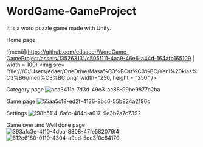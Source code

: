 # WordGame-GameProject
It is a word puzzle game made with Unity.

Home page 

![menü](https://github.com/edaaeer/WordGame-GameProject/assets/135263131/c505f111-4aa9-46e6-a44d-164afb165109 | width = 100)
<img src= "file:///C:/Users/edaer/OneDrive/Masa%C3%BCst%C3%BC/Yeni%20klas%C3%B6r/men%C3%BC.png" width="250, height = "250" />

Category page
![aca3411a-7d3d-49e3-ac88-99be9877c2ba](https://github.com/edaaeer/WordGame-GameProject/assets/135263131/e3d87b16-7204-4485-b7d6-d0f43bd736eb)

Game page
![55aa5c18-ed2f-4136-8bc6-55b824a2196c](https://github.com/edaaeer/WordGame-GameProject/assets/135263131/fc2597a6-c018-49e0-b733-715534627789)

Settings 
![198b5114-6afc-484d-a017-9e3b2a7c7392](https://github.com/edaaeer/WordGame-GameProject/assets/135263131/7d991cc7-d52b-48b8-be6e-949e83d00b43)

Game over and Well done page
![393afc3e-4f10-4dba-8308-47fe582076f4](https://github.com/edaaeer/WordGame-GameProject/assets/135263131/706d2127-8f8d-4270-9c78-8850cdf2dc83) ![612c6180-0110-4304-a9ed-5dc3f0c64170](https://github.com/edaaeer/WordGame-GameProject/assets/135263131/5bdefe3e-964f-4585-81a8-8420287cf76a)
